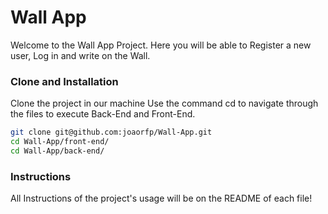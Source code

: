 # Wall App

Welcome to the Wall App Project. Here you will be able to Register a new user, Log in and write on the Wall.

### Clone and Installation

Clone the project in our machine
Use the command cd to navigate through the files to execute Back-End and Front-End.

```bash
git clone git@github.com:joaorfp/Wall-App.git
cd Wall-App/front-end/
cd Wall-App/back-end/
```

### Instructions

All Instructions of the project's usage will be on the README of each file!